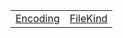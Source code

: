 |                                       |                                       |
| ------------------------------------- | ------------------------------------- |
| [Encoding](/aot/system/enum/encoding) | [FileKind](/aot/system/enum/filekind) |